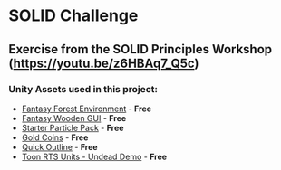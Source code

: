 # SOLID Challenge

## Exercise from the SOLID Principles Workshop (https://youtu.be/z6HBAq7_Q5c)

### Unity Assets used in this project:

- [Fantasy Forest Environment](https://assetstore.unity.com/packages/3d/environments/fantasy/fantasy-forest-environment-free-demo-35361) - **Free** 
- [Fantasy Wooden GUI](https://assetstore.unity.com/packages/2d/gui/fantasy-wooden-gui-free-103811) - **Free** 
- [Starter Particle Pack](https://assetstore.unity.com/packages/vfx/particles/starter-particle-pack-83179) - **Free** 
- [Gold Coins](https://assetstore.unity.com/packages/3d/props/gold-coins-1810) - **Free** 
- [Quick Outline](https://assetstore.unity.com/packages/tools/particles-effects/quick-outline-115488) - **Free** 
- [Toon RTS Units - Undead Demo](https://assetstore.unity.com/packages/3d/characters/humanoids/toon-rts-units-undead-demo-95640) - **Free** 
